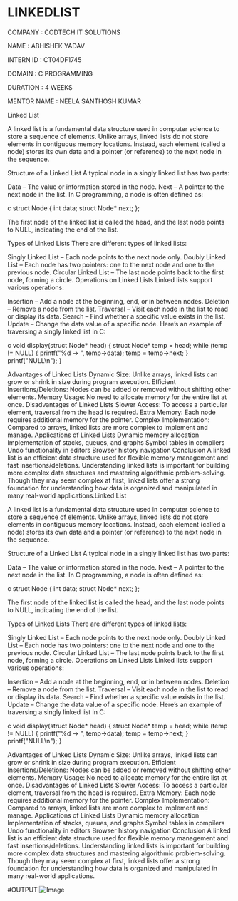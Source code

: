 # LINKEDLIST

COMPANY : CODTECH IT SOLUTIONS

NAME : ABHISHEK YADAV

INTERN ID : CT04DF1745

DOMAIN : C PROGRAMMING

DURATION : 4 WEEKS

MENTOR NAME : NEELA SANTHOSH KUMAR

Linked List

A linked list is a fundamental data structure used in computer science to store a sequence of elements. Unlike arrays, linked lists do not store elements in contiguous memory locations. Instead, each element (called a node) stores its own data and a pointer (or reference) to the next node in the sequence.

Structure of a Linked List
A typical node in a singly linked list has two parts:

Data – The value or information stored in the node.
Next – A pointer to the next node in the list.
In C programming, a node is often defined as:

c struct Node { int data; struct Node* next; };

The first node of the linked list is called the head, and the last node points to NULL, indicating the end of the list.

Types of Linked Lists
There are different types of linked lists:

Singly Linked List – Each node points to the next node only.
Doubly Linked List – Each node has two pointers: one to the next node and one to the previous node.
Circular Linked List – The last node points back to the first node, forming a circle.
Operations on Linked Lists
Linked lists support various operations:

Insertion – Add a node at the beginning, end, or in between nodes.
Deletion – Remove a node from the list.
Traversal – Visit each node in the list to read or display its data.
Search – Find whether a specific value exists in the list.
Update – Change the data value of a specific node.
Here’s an example of traversing a singly linked list in C:

c void display(struct Node* head) { struct Node* temp = head; while (temp != NULL) { printf("%d -> ", temp->data); temp = temp->next; } printf("NULL\n"); }

Advantages of Linked Lists
Dynamic Size: Unlike arrays, linked lists can grow or shrink in size during program execution.
Efficient Insertions/Deletions: Nodes can be added or removed without shifting other elements.
Memory Usage: No need to allocate memory for the entire list at once.
Disadvantages of Linked Lists
Slower Access: To access a particular element, traversal from the head is required.
Extra Memory: Each node requires additional memory for the pointer.
Complex Implementation: Compared to arrays, linked lists are more complex to implement and manage.
Applications of Linked Lists
Dynamic memory allocation
Implementation of stacks, queues, and graphs
Symbol tables in compilers
Undo functionality in editors
Browser history navigation
Conclusion
A linked list is an efficient data structure used for flexible memory management and fast insertions/deletions. Understanding linked lists is important for building more complex data structures and mastering algorithmic problem-solving. Though they may seem complex at first, linked lists offer a strong foundation for understanding how data is organized and manipulated in many real-world applications.Linked List

A linked list is a fundamental data structure used in computer science to store a sequence of elements. Unlike arrays, linked lists do not store elements in contiguous memory locations. Instead, each element (called a node) stores its own data and a pointer (or reference) to the next node in the sequence.

Structure of a Linked List
A typical node in a singly linked list has two parts:

Data – The value or information stored in the node.
Next – A pointer to the next node in the list.
In C programming, a node is often defined as:

c struct Node { int data; struct Node* next; };

The first node of the linked list is called the head, and the last node points to NULL, indicating the end of the list.

Types of Linked Lists
There are different types of linked lists:

Singly Linked List – Each node points to the next node only.
Doubly Linked List – Each node has two pointers: one to the next node and one to the previous node.
Circular Linked List – The last node points back to the first node, forming a circle.
Operations on Linked Lists
Linked lists support various operations:

Insertion – Add a node at the beginning, end, or in between nodes.
Deletion – Remove a node from the list.
Traversal – Visit each node in the list to read or display its data.
Search – Find whether a specific value exists in the list.
Update – Change the data value of a specific node.
Here’s an example of traversing a singly linked list in C:

c void display(struct Node* head) { struct Node* temp = head; while (temp != NULL) { printf("%d -> ", temp->data); temp = temp->next; } printf("NULL\n"); }

Advantages of Linked Lists
Dynamic Size: Unlike arrays, linked lists can grow or shrink in size during program execution.
Efficient Insertions/Deletions: Nodes can be added or removed without shifting other elements.
Memory Usage: No need to allocate memory for the entire list at once.
Disadvantages of Linked Lists
Slower Access: To access a particular element, traversal from the head is required.
Extra Memory: Each node requires additional memory for the pointer.
Complex Implementation: Compared to arrays, linked lists are more complex to implement and manage.
Applications of Linked Lists
Dynamic memory allocation
Implementation of stacks, queues, and graphs
Symbol tables in compilers
Undo functionality in editors
Browser history navigation
Conclusion
A linked list is an efficient data structure used for flexible memory management and fast insertions/deletions. Understanding linked lists is important for building more complex data structures and mastering algorithmic problem-solving. Though they may seem complex at first, linked lists offer a strong foundation for understanding how data is organized and manipulated in many real-world applications.

#OUTPUT 
![Image](https://github.com/user-attachments/assets/ac5d7d90-e105-459e-bb98-8ad48d11e6d9)
